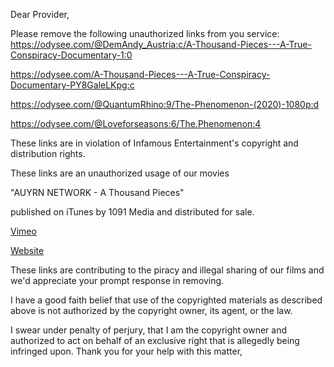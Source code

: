 
Dear Provider,

Please remove the following unauthorized links from you service:
https://odysee.com/@DemAndy_Austria:c/A-Thousand-Pieces---A-True-Conspiracy-Documentary-1:0


https://odysee.com/A-Thousand-Pieces---A-True-Conspiracy-Documentary-PY8GaleLKpg:c

https://odysee.com/@QuantumRhino:9/The-Phenomenon-(2020)-1080p:d

https://odysee.com/@Loveforseasons:6/The.Phenomenon:4

These links are in violation of Infamous Entertainment's copyright and distribution rights.

These links are an unauthorized usage of our movies

"AUYRN NETWORK - A Thousand Pieces"

published on iTunes by 1091 Media and distributed for sale.

[Vimeo](https://vimeo.com/ondemand/athousandpieces)

[Website](https://www.athousandpieces.com/)

These links are contributing to the piracy and illegal sharing of our films and we'd appreciate your prompt response in removing.

I have a good faith belief that use of the copyrighted materials as described above is not authorized by the copyright owner, its agent, or the law.

I swear under penalty of perjury, that I am the copyright owner and authorized to act on behalf of an exclusive right that is allegedly being infringed upon.
Thank you for your help with this matter,

